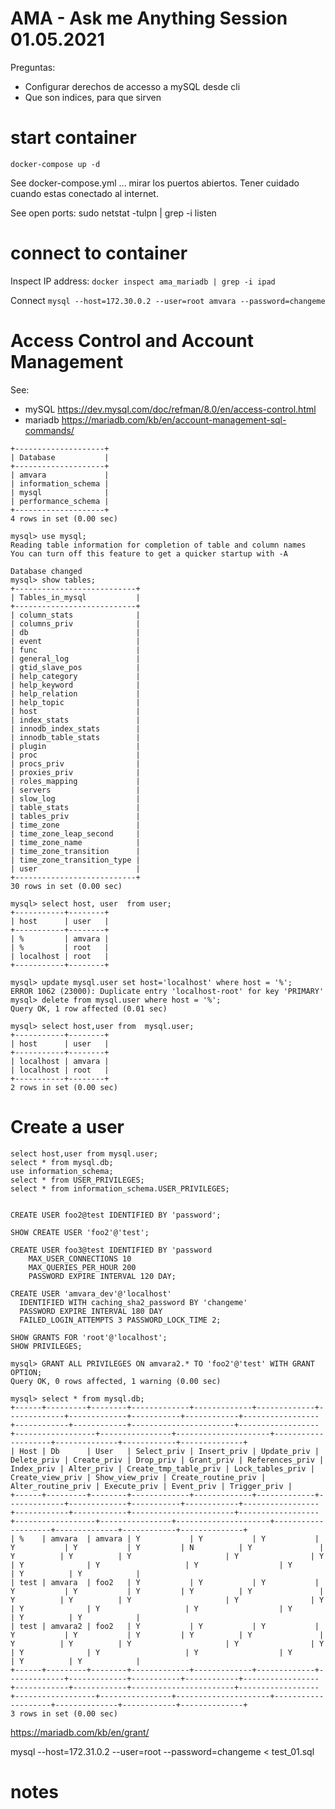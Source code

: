 
# AMA - Ask me Anything Session 01.05.2021

Preguntas:
* Configurar derechos de accesso a mySQL desde cli 
* Que son indices, para que sirven


# start container

```docker-compose up -d```

See docker-compose.yml ... mirar los puertos abiertos. Tener cuidado cuando estas conectado al internet.

See open ports:
sudo netstat -tulpn | grep -i listen


# connect to container

Inspect IP address:
```docker inspect ama_mariadb | grep -i ipad```

Connect
```mysql --host=172.30.0.2 --user=root amvara --password=changeme```

# Access Control and Account Management

See: 
* mySQL https://dev.mysql.com/doc/refman/8.0/en/access-control.html
* mariadb https://mariadb.com/kb/en/account-management-sql-commands/

```mysql> show databases;
+--------------------+
| Database           |
+--------------------+
| amvara             |
| information_schema |
| mysql              |
| performance_schema |
+--------------------+
4 rows in set (0.00 sec)

mysql> use mysql;
Reading table information for completion of table and column names
You can turn off this feature to get a quicker startup with -A

Database changed
mysql> show tables;
+---------------------------+
| Tables_in_mysql           |
+---------------------------+
| column_stats              |
| columns_priv              |
| db                        |
| event                     |
| func                      |
| general_log               |
| gtid_slave_pos            |
| help_category             |
| help_keyword              |
| help_relation             |
| help_topic                |
| host                      |
| index_stats               |
| innodb_index_stats        |
| innodb_table_stats        |
| plugin                    |
| proc                      |
| procs_priv                |
| proxies_priv              |
| roles_mapping             |
| servers                   |
| slow_log                  |
| table_stats               |
| tables_priv               |
| time_zone                 |
| time_zone_leap_second     |
| time_zone_name            |
| time_zone_transition      |
| time_zone_transition_type |
| user                      |
+---------------------------+
30 rows in set (0.00 sec)

mysql> select host, user  from user;
+-----------+--------+
| host      | user   |
+-----------+--------+
| %         | amvara |
| %         | root   |
| localhost | root   |
+-----------+--------+

mysql> update mysql.user set host='localhost' where host = '%';
ERROR 1062 (23000): Duplicate entry 'localhost-root' for key 'PRIMARY'
mysql> delete from mysql.user where host = '%';
Query OK, 1 row affected (0.01 sec)

mysql> select host,user from  mysql.user;
+-----------+--------+
| host      | user   |
+-----------+--------+
| localhost | amvara |
| localhost | root   |
+-----------+--------+
2 rows in set (0.00 sec)
```

# Create a user

```
select host,user from mysql.user;
select * from mysql.db;
use information_schema;
select * from USER_PRIVILEGES;
select * from information_schema.USER_PRIVILEGES;


CREATE USER foo2@test IDENTIFIED BY 'password';

SHOW CREATE USER 'foo2'@'test';
```

```
CREATE USER foo3@test IDENTIFIED BY 'password
    MAX_USER_CONNECTIONS 10
    MAX_QUERIES_PER_HOUR 200
    PASSWORD EXPIRE INTERVAL 120 DAY;
```

```
CREATE USER 'amvara_dev'@'localhost'
  IDENTIFIED WITH caching_sha2_password BY 'changeme'
  PASSWORD EXPIRE INTERVAL 180 DAY
  FAILED_LOGIN_ATTEMPTS 3 PASSWORD_LOCK_TIME 2;
```


```
SHOW GRANTS FOR 'root'@'localhost';
SHOW PRIVILEGES;

mysql> GRANT ALL PRIVILEGES ON amvara2.* TO 'foo2'@'test' WITH GRANT OPTION;
Query OK, 0 rows affected, 1 warning (0.00 sec)

mysql> select * from mysql.db;
+------+---------+--------+-------------+-------------+-------------+-------------+-------------+-----------+------------+-----------------+------------+------------+-----------------------+------------------+------------------+----------------+---------------------+--------------------+--------------+------------+--------------+
| Host | Db      | User   | Select_priv | Insert_priv | Update_priv | Delete_priv | Create_priv | Drop_priv | Grant_priv | References_priv | Index_priv | Alter_priv | Create_tmp_table_priv | Lock_tables_priv | Create_view_priv | Show_view_priv | Create_routine_priv | Alter_routine_priv | Execute_priv | Event_priv | Trigger_priv |
+------+---------+--------+-------------+-------------+-------------+-------------+-------------+-----------+------------+-----------------+------------+------------+-----------------------+------------------+------------------+----------------+---------------------+--------------------+--------------+------------+--------------+
| %    | amvara  | amvara | Y           | Y           | Y           | Y           | Y           | Y         | N          | Y               | Y          | Y          | Y                     | Y                | Y                | Y              | Y                   | Y                  | Y            | Y          | Y            |
| test | amvara  | foo2   | Y           | Y           | Y           | Y           | Y           | Y         | Y          | Y               | Y          | Y          | Y                     | Y                | Y                | Y              | Y                   | Y                  | Y            | Y          | Y            |
| test | amvara2 | foo2   | Y           | Y           | Y           | Y           | Y           | Y         | Y          | Y               | Y          | Y          | Y                     | Y                | Y                | Y              | Y                   | Y                  | Y            | Y          | Y            |
+------+---------+--------+-------------+-------------+-------------+-------------+-------------+-----------+------------+-----------------+------------+------------+-----------------------+------------------+------------------+----------------+---------------------+--------------------+--------------+------------+--------------+
3 rows in set (0.00 sec)
```

https://mariadb.com/kb/en/grant/

mysql --host=172.31.0.2 --user=root --password=changeme < test_01.sql 
# notes

